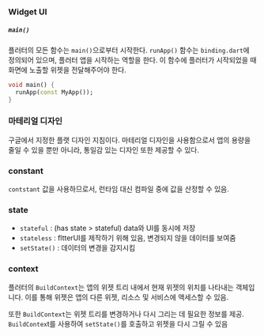 ### Widget UI

##### `main()`

플러터의 모든 함수는 `main()`으로부터 시작한다. `runApp()` 함수는 `binding.dart`에 정의되어 있으며, 플러터 앱을 시작하는 역할을 한다. 이 함수에 플러터가 시작되었을 때 화면에 노출할 위젯을 전달해주어야 한다.

```dart
void main() {
  runApp(const MyApp());
}
```


### 마테리얼 디자인
구글에서 지정한 플랫 디자인 지침이다. 마테리얼 디자인을 사용함으로서 앱의 용량을 줄일 수 있을 뿐만 아니라, 통일감 있는 디자인 또한 제공할 수 있다.


### constant
`contstant` 값을 사용하므로서, 런타임 대신 컴파일 중에 값을 산정할 수 있음.

### state
* `stateful` : (has state > stateful) data와 UI를 동시에 저장
* `stateless` : fltterUI를 제작하기 위해 있음, 변경되지 않을 데이터를 보여줌
* `setState()` : 데이터의 변경을 감지시킴

### context
플러터의 `BuildContext`는 앱의 위젯 트리 내에서 현재 위젯의 위치를 나타내는 객체입니다. 이를 통해 위젯은 앱의 다른 위젯, 리소스 및 서비스에 액세스할 수 있음.

또한 `BuildContext`는 위젯 트리를 변경하거나 다시 그리는 데 필요한 정보를 제공. `BuildContex`t를 사용하여 `setState()`를 호출하고 위젯을 다시 그릴 수 있음